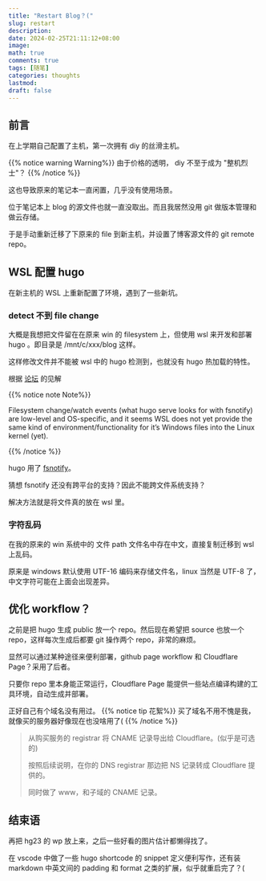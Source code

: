 ```yaml
---
title: "Restart Blog？("
slug: restart
description: 
date: 2024-02-25T21:11:12+08:00
image: 
math: true
comments: true
tags: [随笔]
categories: thoughts
lastmod: 
draft: false
---
```


## 前言

在上学期自己配置了主机，第一次拥有 diy 的丝滑主机。

{{% notice warning Warning%}}
由于价格的透明， diy 不至于成为 "整机烈士"？
{{% /notice %}}

这也导致原来的笔记本一直闲置，几乎没有使用场景。

位于笔记本上 blog 的源文件也就一直没取出。而且我居然没用 git 做版本管理和做云存储。

于是手动重新迁移了下原来的 file 到新主机，并设置了博客源文件的 git remote repo。

## WSL 配置 hugo

在新主机的 WSL 上重新配置了环境，遇到了一些新坑。

### detect 不到 file change

大概是我想把文件留在在原来 win 的 filesystem 上，但使用 wsl 来开发和部署 hugo 。即目录是 /mnt/c/xxx/blog 这样。

这样修改文件并不能被 wsl 中的 hugo 检测到，也就没有 hugo 热加载的特性。

根据 [论坛](https://discourse.gohugo.io/t/a-cautionary-tale-mixing-windows-and-wsl-windows-subsystem-for-linux/17896/11) 的见解

{{% notice note Note%}}

Filesystem change/watch events (what hugo serve looks for with fsnotify) are low-level and OS-specific, and it seems WSL does not yet provide the same kind of environment/functionality for it’s Windows files into the Linux kernel (yet).

{{% /notice %}}

hugo 用了 [fsnotify](https://github.com/fsnotify/fsnotify)。

猜想 fsnotify 还没有跨平台的支持？因此不能跨文件系统支持？

解决方法就是将文件真的放在 wsl 里。

### 字符乱码

在我的原来的 win 系统中的 文件 path 文件名中存在中文，直接复制迁移到 wsl 上乱码。

原来是 windows 默认使用 UTF-16 编码来存储文件名，linux 当然是 UTF-8 了，中文字符可能在上面会出现差异。

## 优化 workflow？

之前是把 hugo 生成 public 放一个 repo。然后现在希望把 source 也放一个 repo，这样每次生成后都要 git 操作两个 repo，非常的麻烦。

显然可以通过某种途径来便利部署，github page workflow 和 Cloudflare Page？采用了后者。

只要你 repo 里本身能正常运行，Cloudflare Page 能提供一些站点编译构建的工具环境，自动生成并部署。

正好自己有个域名没有用过。
{{% notice tip 花絮%}}
买了域名不用不愧是我，就像买的服务器好像现在也没啥用了(
{{% /notice %}}

> 从购买服务的 registrar 将 CNAME 记录导出给 Cloudflare。(似乎是可选的)
> 
> 按照后续说明，在你的 DNS registrar 那边把 NS 记录转成 Cloudflare 提供的。
> 
> 同时做了 www，和子域的 CNAME 记录。

## 结束语

再把 hg23 的 wp 放上来，之后一些好看的图片估计都懒得找了。

在 vscode 中做了一些 hugo shortcode 的 snippet 定义便利写作，还有装 markdown 中英文间的 padding 和 format 之类的扩展，似乎就重启完了？(

